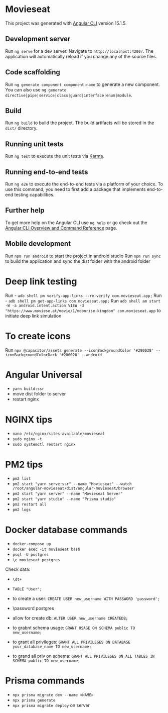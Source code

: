 # Movieseat

This project was generated with [Angular CLI](https://github.com/angular/angular-cli) version 15.1.5.

## Development server

Run `ng serve` for a dev server. Navigate to `http://localhost:4200/`. The application will automatically reload if you change any of the source files.

## Code scaffolding

Run `ng generate component component-name` to generate a new component. You can also use `ng generate directive|pipe|service|class|guard|interface|enum|module`.

## Build

Run `ng build` to build the project. The build artifacts will be stored in the `dist/` directory.

## Running unit tests

Run `ng test` to execute the unit tests via [Karma](https://karma-runner.github.io).

## Running end-to-end tests

Run `ng e2e` to execute the end-to-end tests via a platform of your choice. To use this command, you need to first add a package that implements end-to-end testing capabilities.

## Further help

To get more help on the Angular CLI use `ng help` or go check out the [Angular CLI Overview and Command Reference](https://angular.io/cli) page.

## Mobile development

Run `npm run android` to start the project in android studio
Run `npm run sync` to build the application and sync the dist folder with the android folder

# Deep link testing

Run - `adb shell pm verify-app-links --re-verify com.movieseat.app;`
Run - `adb shell pm get-app-links com.movieseat.app;`
Run `adb shell am start -W -a android.intent.action.VIEW -d "https://www.moviese.at/movie/1/moonrise-kingdom" com.movieseat.app` to initiate deep link simulation

# To create icons

Run `npx @capacitor/assets generate --iconBackgroundColor '#280028' --iconBackgroundColorDark '#280028' --android`

# Angular Universal

 - `yarn build:ssr`
 - move dist folder to server
 - restart nginx

# NGINX tips

 - `nano /etc/nginx/sites-available/movieseat`
 - `sudo nginx -t`
 - `sudo systemctl restart nginx`

# PM2 tips

 - `pm2 list`
 - `pm2 start "yarn serve:ssr" --name "Movieseat" --watch /root/angular-movieseat/dist/angular-movieseat/browser`
 - `pm2 start "yarn server" --name "Movieseat Server"`
 - `pm2 start "yarn studio" --name "Prisma studio"`
 - `pm2 restart all`
 - `pm2 logs`

# Docker database commands

 - `docker-compose up`
 - `docker exec -it movieseat bash`
 - `psql -U postgres`
 - `\c movieseat postgres`

 Check data:
 - `\dt+`
 - `TABLE "User";`

 - to create a user: `CREATE USER new_username WITH PASSWORD 'password';`
 - \password postgres
 - allow for create db: `ALTER USER new_username CREATEDB;`
 - to grabnt schema usage: `GRANT USAGE ON SCHEMA public TO new_username;`
 - to grant all privileges: `GRANT ALL PRIVILEGES ON DATABASE your_database_name TO new_username;`
 - to grand all priv on schema: `GRANT ALL PRIVILEGES ON ALL TABLES IN SCHEMA public TO new_username;`

 
# Prisma commands

 - `npx prisma migrate dev --name <NAME>`
 - `npx prisma generate`
 - `npx prisma migrate deploy` on server

